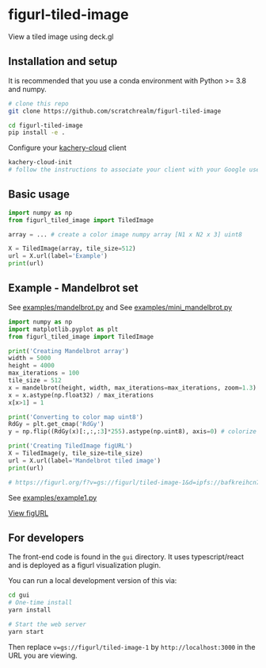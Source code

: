 # figurl-tiled-image

View a tiled image using deck.gl

## Installation and setup

It is recommended that you use a conda environment with Python >= 3.8 and numpy.

```bash
# clone this repo
git clone https://github.com/scratchrealm/figurl-tiled-image

cd figurl-tiled-image
pip install -e .
```

Configure your [kachery-cloud](https://github.com/scratchrealm/kachery-cloud) client

```bash
kachery-cloud-init
# follow the instructions to associate your client with your Google user name on kachery-cloud
```

## Basic usage

```python
import numpy as np
from figurl_tiled_image import TiledImage

array = ... # create a color image numpy array [N1 x N2 x 3] uint8

X = TiledImage(array, tile_size=512)
url = X.url(label='Example')
print(url)
```

## Example - Mandelbrot set

See [examples/mandelbrot.py](examples/mandelbrot.py) and See [examples/mini_mandelbrot.py](examples/mini_mandelbrot.py)

```python
import numpy as np
import matplotlib.pyplot as plt
from figurl_tiled_image import TiledImage

print('Creating Mandelbrot array')
width = 5000
height = 4000
max_iterations = 100
tile_size = 512
x = mandelbrot(height, width, max_iterations=max_iterations, zoom=1.3)
x = x.astype(np.float32) / max_iterations
x[x>1] = 1

print('Converting to color map uint8')
RdGy = plt.get_cmap('RdGy')
y = np.flip((RdGy(x)[:,:,:3]*255).astype(np.uint8), axis=0) # colorize and convert to uint8

print('Creating TiledImage figURL')
X = TiledImage(y, tile_size=tile_size)
url = X.url(label='Mandelbrot tiled image')
print(url)

# https://figurl.org/f?v=gs://figurl/tiled-image-1&d=ipfs://bafkreihcn72fhpebdujz5dj7bkmsrn3cydrl73y6gnwawtk5by4jmnsv4e&label=Mandelbrot%20tiled%20image
```

See [examples/example1.py](examples/example1.py)

[View figURL](https://figurl.org/f?v=gs://figurl/tiled-image-1&d=ipfs://bafkreihcn72fhpebdujz5dj7bkmsrn3cydrl73y6gnwawtk5by4jmnsv4e&label=Mandelbrot%20tiled%20image)

## For developers

The front-end code is found in the `gui` directory. It uses typescript/react and is deployed as a figurl visualization plugin.

You can run a local development version of this via:

```bash
cd gui
# One-time install
yarn install 

# Start the web server
yarn start
```

Then replace `v=gs://figurl/tiled-image-1` by `http://localhost:3000` in the URL you are viewing.